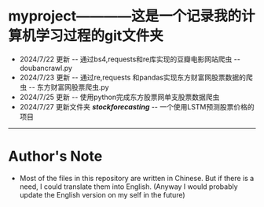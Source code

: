 # myproject————这是一个记录我的计算机学习过程的git文件夹
- 2024/7/22 更新 -- 通过bs4,requests和re库实现的豆瓣电影网站爬虫 -- doubancrawl.py
- 2024/7/23 更新 -- 通过re,requests 和pandas实现东方财富网股票数据的爬虫 -- 东方财富网股票爬虫.py
- 2024/7/25 更新 -- 使用python完成东方股票网单支股票数据爬虫
- 2024/7/27 更新文件夹 ***stockforecasting*** -- 一个使用LSTM预测股票价格的项目

---
# Author's Note
- Most of the files in this repository are written in Chinese. But if there is a need, I could translate them into English. (Anyway I would probably update the English version on my self in the future)
